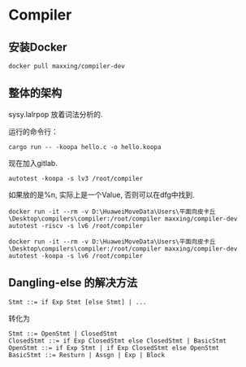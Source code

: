 # Compiler

## 安装Docker

```shell
docker pull maxxing/compiler-dev
```

## 整体的架构

sysy.lalrpop 放着词法分析的.

运行的命令行：
```shell
cargo run -- -koopa hello.c -o hello.koopa
```

现在加入gitlab.

```shell
autotest -koopa -s lv3 /root/compiler
```

如果放的是%n, 实际上是一个Value, 否则可以在dfg中找到.

```
docker run -it --rm -v D:\HuaweiMoveData\Users\平面向皮卡丘\Desktop\compilers\compiler:/root/compiler maxxing/compiler-dev autotest -riscv -s lv6 /root/compiler
```

```
docker run -it --rm -v D:\HuaweiMoveData\Users\平面向皮卡丘\Desktop\compilers\compiler:/root/compiler maxxing/compiler-dev autotest -koopa -s lv6 /root/compiler
```

## Dangling-else 的解决方法

```
Stmt ::= if Exp Stmt [else Stmt] | ...
```

转化为

```
Stmt ::= OpenStmt | ClosedStmt
ClosedStmt ::= if Exp ClosedStmt else ClosedStmt | BasicStmt
OpenStmt ::= if Exp Stmt | if Exp ClosedStmt else OpenStmt
BasicStmt ::= Resturn | Assgn | Exp | Block
```

